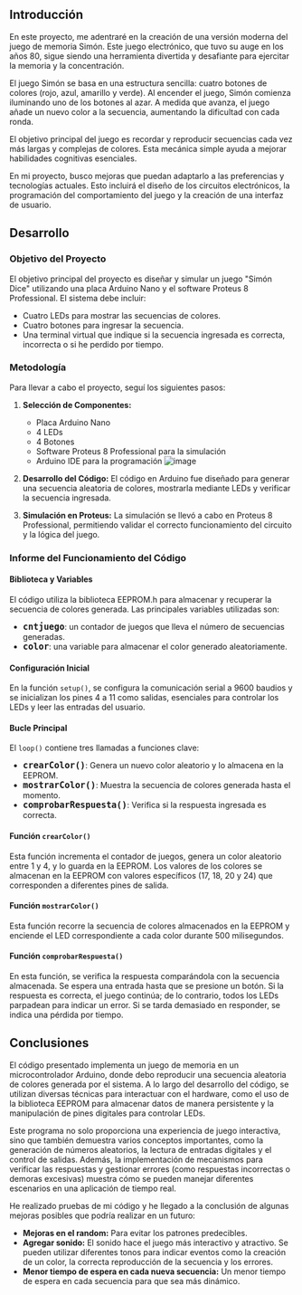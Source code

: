 ## Introducción

En este proyecto, me adentraré en la creación de una versión moderna del juego de memoria Simón. Este juego electrónico, que tuvo su auge en los años 80, sigue siendo una herramienta divertida y desafiante para ejercitar la memoria y la concentración.

El juego Simón se basa en una estructura sencilla: cuatro botones de colores (rojo, azul, amarillo y verde). Al encender el juego, Simón comienza iluminando uno de los botones al azar.  A medida que avanza, el juego añade un nuevo color a la secuencia, aumentando la dificultad con cada ronda.

El objetivo principal del juego es recordar y reproducir secuencias cada vez más largas y complejas de colores. Esta mecánica simple ayuda a mejorar habilidades cognitivas esenciales.

En mi proyecto, busco mejoras que puedan adaptarlo a las preferencias y tecnologías actuales. Esto incluirá el diseño de los circuitos electrónicos, la programación del comportamiento del juego y la creación de una interfaz de usuario.

## Desarrollo

### Objetivo del Proyecto

El objetivo principal del proyecto es diseñar y simular un juego "Simón Dice" utilizando una placa Arduino Nano y el software Proteus 8 Professional. El sistema debe incluir:
- Cuatro LEDs para mostrar las secuencias de colores.
- Cuatro botones para ingresar la secuencia.
- Una terminal virtual que indique si la secuencia ingresada es correcta, incorrecta o si he perdido por tiempo.

### Metodología

Para llevar a cabo el proyecto, seguí los siguientes pasos:

1. **Selección de Componentes:**
   - Placa Arduino Nano
   - 4 LEDs
   - 4 Botones
   - Software Proteus 8 Professional para la simulación
   - Arduino IDE para la programación
     ![image](https://github.com/vzblea/Proyecto-Arduino/assets/170975757/65f61658-4c96-4351-af6c-1a27817cc36a)


2. **Desarrollo del Código:** El código en Arduino fue diseñado para generar una secuencia aleatoria de colores, mostrarla mediante LEDs y verificar la secuencia ingresada.

3. **Simulación en Proteus:** La simulación se llevó a cabo en Proteus 8 Professional, permitiendo validar el correcto funcionamiento del circuito y la lógica del juego.

### Informe del Funcionamiento del Código

#### Biblioteca y Variables

El código utiliza la biblioteca EEPROM.h para almacenar y recuperar la secuencia de colores generada. Las principales variables utilizadas son:
- <font size="4"><strong>`cntjuego`</strong></font>: un contador de juegos que lleva el número de secuencias generadas.
- <font size="4"><strong>`color`</strong></font>: una variable para almacenar el color generado aleatoriamente.

#### Configuración Inicial

En la función `setup()`, se configura la comunicación serial a 9600 baudios y se inicializan los pines 4 a 11 como salidas, esenciales para controlar los LEDs y leer las entradas del usuario.

#### Bucle Principal

El `loop()` contiene tres llamadas a funciones clave:
- <font size="4"><strong>`crearColor()`</strong></font>: Genera un nuevo color aleatorio y lo almacena en la EEPROM.
- <font size="4"><strong>`mostrarColor()`</strong></font>: Muestra la secuencia de colores generada hasta el momento.
- <font size="4"><strong>`comprobarRespuesta()`</strong></font>: Verifica si la respuesta ingresada es correcta.

#### Función `crearColor()`

Esta función incrementa el contador de juegos, genera un color aleatorio entre 1 y 4, y lo guarda en la EEPROM. Los valores de los colores se almacenan en la EEPROM con valores específicos (17, 18, 20 y 24) que corresponden a diferentes pines de salida.

#### Función `mostrarColor()`

Esta función recorre la secuencia de colores almacenados en la EEPROM y enciende el LED correspondiente a cada color durante 500 milisegundos.

#### Función `comprobarRespuesta()`

En esta función, se verifica la respuesta comparándola con la secuencia almacenada. Se espera una entrada hasta que se presione un botón. Si la respuesta es correcta, el juego continúa; de lo contrario, todos los LEDs parpadean para indicar un error. Si se tarda demasiado en responder, se indica una pérdida por tiempo.

## Conclusiones

El código presentado implementa un juego de memoria en un microcontrolador Arduino, donde debo reproducir una secuencia aleatoria de colores generada por el sistema. A lo largo del desarrollo del código, se utilizan diversas técnicas para interactuar con el hardware, como el uso de la biblioteca EEPROM para almacenar datos de manera persistente y la manipulación de pines digitales para controlar LEDs.

Este programa no solo proporciona una experiencia de juego interactiva, sino que también demuestra varios conceptos importantes, como la generación de números aleatorios, la lectura de entradas digitales y el control de salidas. Además, la implementación de mecanismos para verificar las respuestas y gestionar errores (como respuestas incorrectas o demoras excesivas) muestra cómo se pueden manejar diferentes escenarios en una aplicación de tiempo real.

He realizado pruebas de mi código y he llegado a la conclusión de algunas mejoras posibles que podría realizar en un futuro:
- **Mejoras en el random:** Para evitar los patrones predecibles.
- **Agregar sonido:** El sonido hace el juego más interactivo y atractivo. Se pueden utilizar diferentes tonos para indicar eventos como la creación de un color, la correcta reproducción de la secuencia y los errores.
- **Menor tiempo de espera en cada nueva secuencia:** Un menor tiempo de espera en cada secuencia para que sea más dinámico.

